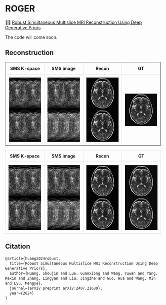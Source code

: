 # ROGER
👏👏 [Robust Simultaneous Multislice MRI Reconstruction Using Deep Generative Priors](https://arxiv.org/abs/2407.21600)

The code will come soon.

## Reconstruction
<table border="1" cellspacing="10" cellpadding="10">
  <tr>
    <th>SMS K-space</th>
    <th>SMS image</th>
    <th>Recon</th>
    <th>GT</th>
  </tr>
  <tr>
    <td>
        <img src="mics/img_MB4R2.png" class="giphy-embed" width="200" height="200">
        <img src="mics/img_MB4R2.png" class="giphy-embed" width="200" height="200">
    </td>
    <td>
        <img src="mics/img_MB4R2.png" class="giphy-embed" width="200" height="200">
        <img src="mics/img_MB4R3.png" class="giphy-embed" width="200" height="200">
    </td>
    <td>
        <img src="mics/fastMRI_MB4R2.gif" class="giphy-embed" width="200" height="200">
        <img src="mics/fastMRI_MB4R3.gif" class="giphy-embed" width="200" height="200">
    </td>
    <td>
        <img src="mics/gt.gif" class="giphy-embed" width="200" height="200">
    </td>
  </tr>
</table>


<!DOCTYPE html>
<html lang="en">
<head>
    <meta charset="UTF-8">
    <meta name="viewport" content="width=device-width, initial-scale=1.0">
    <style>
        table {
            width: 100%;
            border-collapse: collapse;
            table-layout: fixed;
        }
        th, td {
            border: 1px solid #ddd;
            padding: 10px;
            text-align: center;
        }
        th {
            width: 25%;
        }
        td {
            width: 25%;
        }
        td img {
            max-width: 100%;
            height: auto;
            display: block;
            margin: 0 auto;
        }
    </style>
</head>
<body>
    <table>
        <tr>
            <th>SMS K-space</th>
            <th>SMS image</th>
            <th>Recon</th>
            <th>GT</th>
        </tr>
        <tr>
            <td>
                <img src="mics/img_MB4R2.png" alt="K-space Image 1">
                <img src="mics/img_MB4R2.png" alt="K-space Image 2">
            </td>
            <td>
                <img src="mics/img_MB4R2.png" alt="SMS Image MB4R2">
                <img src="mics/img_MB4R3.png" alt="SMS Image MB4R3">
            </td>
            <td>
                <img src="mics/fastMRI_MB4R2.gif" alt="Recon MB4R2">
                <img src="mics/fastMRI_MB4R3.gif" alt="Recon MB4R3">
            </td>
            <td>
                <img src="mics/gt.gif" alt="Ground Truth">
                <img src="mics/gt.gif" alt="Ground Truth">
            </td>
        </tr>
    </table>
</body>
</html>



## Citation
```
@article{huang2024robust,
  title={Robust Simultaneous Multislice MRI Reconstruction Using Deep Generative Priors},
  author={Huang, Shoujin and Luo, Guanxiong and Wang, Yuwan and Yang, Kexin and Zhang, Lingyan and Liu, Jingzhe and Guo, Hua and Wang, Min and Lyu, Mengye},
  journal={arXiv preprint arXiv:2407.21600},
  year={2024}
}
```
